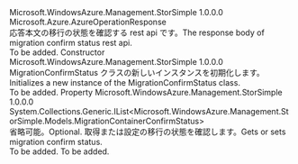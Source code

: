 <Type Name="MigrationConfirmStatus" FullName="Microsoft.WindowsAzure.Management.StorSimple.Models.MigrationConfirmStatus">
  <TypeSignature Language="C#" Value="public class MigrationConfirmStatus : Microsoft.Azure.AzureOperationResponse" />
  <TypeSignature Language="ILAsm" Value=".class public auto ansi beforefieldinit MigrationConfirmStatus extends Microsoft.Azure.AzureOperationResponse" />
  <TypeSignature Language="DocId" Value="T:Microsoft.WindowsAzure.Management.StorSimple.Models.MigrationConfirmStatus" />
  <TypeSignature Language="VB.NET" Value="Public Class MigrationConfirmStatus&#xA;Inherits AzureOperationResponse" />
  <TypeSignature Language="F#" Value="type MigrationConfirmStatus = class&#xA;    inherit AzureOperationResponse" />
  <AssemblyInfo>
    <AssemblyName>Microsoft.WindowsAzure.Management.StorSimple</AssemblyName>
    <AssemblyVersion>1.0.0.0</AssemblyVersion>
  </AssemblyInfo>
  <Base>
    <BaseTypeName>Microsoft.Azure.AzureOperationResponse</BaseTypeName>
  </Base>
  <Interfaces />
  <Docs>
    <summary>
            <span data-ttu-id="e74d8-101">応答本文の移行の状態を確認する rest api です。</span><span class="sxs-lookup"><span data-stu-id="e74d8-101">The response body of migration confirm status rest api.</span></span>
            </summary>
    <remarks>To be added.</remarks>
  </Docs>
  <Members>
    <Member MemberName=".ctor">
      <MemberSignature Language="C#" Value="public MigrationConfirmStatus ();" />
      <MemberSignature Language="ILAsm" Value=".method public hidebysig specialname rtspecialname instance void .ctor() cil managed" />
      <MemberSignature Language="DocId" Value="M:Microsoft.WindowsAzure.Management.StorSimple.Models.MigrationConfirmStatus.#ctor" />
      <MemberSignature Language="VB.NET" Value="Public Sub New ()" />
      <MemberType>Constructor</MemberType>
      <AssemblyInfo>
        <AssemblyName>Microsoft.WindowsAzure.Management.StorSimple</AssemblyName>
        <AssemblyVersion>1.0.0.0</AssemblyVersion>
      </AssemblyInfo>
      <Parameters />
      <Docs>
        <summary>
            <span data-ttu-id="e74d8-102">MigrationConfirmStatus クラスの新しいインスタンスを初期化します。</span><span class="sxs-lookup"><span data-stu-id="e74d8-102">Initializes a new instance of the MigrationConfirmStatus class.</span></span>
            </summary>
        <remarks>To be added.</remarks>
      </Docs>
    </Member>
    <Member MemberName="ContainerConfirmStatus">
      <MemberSignature Language="C#" Value="public System.Collections.Generic.IList&lt;Microsoft.WindowsAzure.Management.StorSimple.Models.MigrationContainerConfirmStatus&gt; ContainerConfirmStatus { get; set; }" />
      <MemberSignature Language="ILAsm" Value=".property instance class System.Collections.Generic.IList`1&lt;class Microsoft.WindowsAzure.Management.StorSimple.Models.MigrationContainerConfirmStatus&gt; ContainerConfirmStatus" />
      <MemberSignature Language="DocId" Value="P:Microsoft.WindowsAzure.Management.StorSimple.Models.MigrationConfirmStatus.ContainerConfirmStatus" />
      <MemberSignature Language="VB.NET" Value="Public Property ContainerConfirmStatus As IList(Of MigrationContainerConfirmStatus)" />
      <MemberSignature Language="F#" Value="member this.ContainerConfirmStatus : System.Collections.Generic.IList&lt;Microsoft.WindowsAzure.Management.StorSimple.Models.MigrationContainerConfirmStatus&gt; with get, set" Usage="Microsoft.WindowsAzure.Management.StorSimple.Models.MigrationConfirmStatus.ContainerConfirmStatus" />
      <MemberType>Property</MemberType>
      <AssemblyInfo>
        <AssemblyName>Microsoft.WindowsAzure.Management.StorSimple</AssemblyName>
        <AssemblyVersion>1.0.0.0</AssemblyVersion>
      </AssemblyInfo>
      <ReturnValue>
        <ReturnType>System.Collections.Generic.IList&lt;Microsoft.WindowsAzure.Management.StorSimple.Models.MigrationContainerConfirmStatus&gt;</ReturnType>
      </ReturnValue>
      <Docs>
        <summary>
            <span data-ttu-id="e74d8-103">省略可能。</span><span class="sxs-lookup"><span data-stu-id="e74d8-103">Optional.</span></span> <span data-ttu-id="e74d8-104">取得または設定の移行の状態を確認します。</span><span class="sxs-lookup"><span data-stu-id="e74d8-104">Gets or sets migration confirm status.</span></span>
            </summary>
        <value>To be added.</value>
        <remarks>To be added.</remarks>
      </Docs>
    </Member>
  </Members>
</Type>